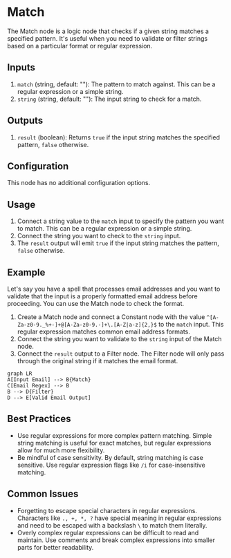 # Match

The Match node is a logic node that checks if a given string matches a specified pattern. It's useful when you need to validate or filter strings based on a particular format or regular expression.

## Inputs

1. `match` (string, default: ""): The pattern to match against. This can be a regular expression or a simple string.
2. `string` (string, default: ""): The input string to check for a match.

## Outputs

1. `result` (boolean): Returns `true` if the input string matches the specified pattern, `false` otherwise.

## Configuration

This node has no additional configuration options.

## Usage

1. Connect a string value to the `match` input to specify the pattern you want to match. This can be a regular expression or a simple string.
2. Connect the string you want to check to the `string` input.
3. The `result` output will emit `true` if the input string matches the pattern, `false` otherwise.

## Example

Let's say you have a spell that processes email addresses and you want to validate that the input is a properly formatted email address before proceeding. You can use the Match node to check the format.

1. Create a Match node and connect a Constant node with the value `^[A-Za-z0-9._%+-]+@[A-Za-z0-9.-]+\.[A-Z|a-z]{2,}$` to the `match` input. This regular expression matches common email address formats.
2. Connect the string you want to validate to the `string` input of the Match node.
3. Connect the `result` output to a Filter node. The Filter node will only pass through the original string if it matches the email format.

```mermaid
graph LR
A[Input Email] --> B{Match}
C[Email Regex] --> B
B --> D{Filter}
D --> E[Valid Email Output]
```

## Best Practices

- Use regular expressions for more complex pattern matching. Simple string matching is useful for exact matches, but regular expressions allow for much more flexibility.
- Be mindful of case sensitivity. By default, string matching is case sensitive. Use regular expression flags like `/i` for case-insensitive matching.

## Common Issues

- Forgetting to escape special characters in regular expressions. Characters like `., +, *, ?` have special meaning in regular expressions and need to be escaped with a backslash `\` to match them literally.
- Overly complex regular expressions can be difficult to read and maintain. Use comments and break complex expressions into smaller parts for better readability.
